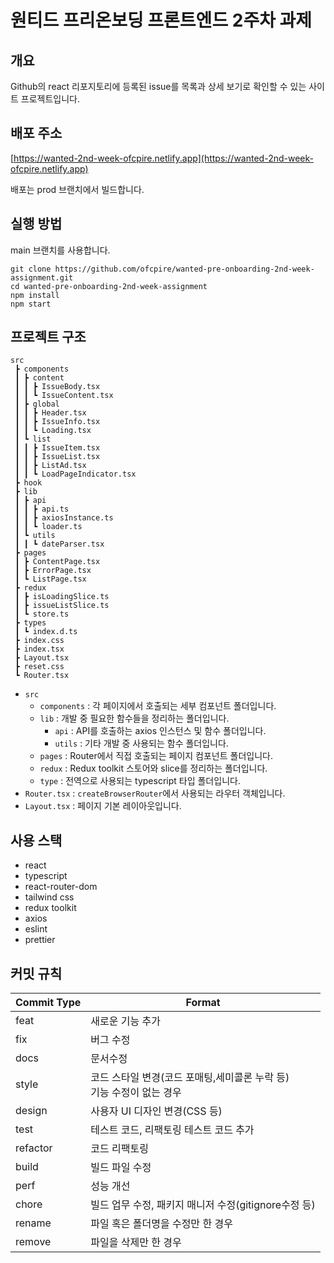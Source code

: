 # 원티드 프리온보딩 프론트엔드 2주차 과제

## 개요

Github의 react 리포지토리에 등록된 issue를 목록과 상세 보기로 확인할 수 있는 사이트 프로젝트입니다.

## 배포 주소

[https://wanted-2nd-week-ofcpire.netlify.app](https://wanted-2nd-week-ofcpire.netlify.app)

배포는 prod 브랜치에서 빌드합니다.

## 실행 방법

main 브랜치를 사용합니다.

```
git clone https://github.com/ofcpire/wanted-pre-onboarding-2nd-week-assignment.git
cd wanted-pre-onboarding-2nd-week-assignment
npm install
npm start
```

## 프로젝트 구조

```
src
 ┣ components
 ┃ ┣ content
 ┃ ┃ ┣ IssueBody.tsx
 ┃ ┃ ┗ IssueContent.tsx
 ┃ ┣ global
 ┃ ┃ ┣ Header.tsx
 ┃ ┃ ┣ IssueInfo.tsx
 ┃ ┃ ┗ Loading.tsx
 ┃ ┗ list
 ┃ ┃ ┣ IssueItem.tsx
 ┃ ┃ ┣ IssueList.tsx
 ┃ ┃ ┣ ListAd.tsx
 ┃ ┃ ┗ LoadPageIndicator.tsx
 ┣ hook
 ┣ lib
 ┃ ┣ api
 ┃ ┃ ┣ api.ts
 ┃ ┃ ┣ axiosInstance.ts
 ┃ ┃ ┗ loader.ts
 ┃ ┗ utils
 ┃ ┃ ┗ dateParser.tsx
 ┣ pages
 ┃ ┣ ContentPage.tsx
 ┃ ┣ ErrorPage.tsx
 ┃ ┗ ListPage.tsx
 ┣ redux
 ┃ ┣ isLoadingSlice.ts
 ┃ ┣ issueListSlice.ts
 ┃ ┗ store.ts
 ┣ types
 ┃ ┗ index.d.ts
 ┣ index.css
 ┣ index.tsx
 ┣ Layout.tsx
 ┣ reset.css
 ┗ Router.tsx
```

- `src`
  - `components` : 각 페이지에서 호출되는 세부 컴포넌트 폴더입니다.
  - `lib` : 개발 중 필요한 함수들을 정리하는 폴더입니다.
    - `api` : API를 호출하는 axios 인스턴스 및 함수 폴더입니다.
    - `utils` : 기타 개발 중 사용되는 함수 폴더입니다.
  - `pages` : Router에서 직접 호출되는 페이지 컴포넌트 폴더입니다.
  - `redux` : Redux toolkit 스토어와 slice를 정리하는 폴더입니다.
  - `type` : 전역으로 사용되는 typescript 타입 폴더입니다.
- `Router.tsx` : `createBrowserRouter`에서 사용되는 라우터 객체입니다.
- `Layout.tsx` : 페이지 기본 레이아웃입니다.

## 사용 스택

- react
- typescript
- react-router-dom
- tailwind css
- redux toolkit
- axios
- eslint
- prettier

## 커밋 규칙

| Commit Type | Format                                                                   |
| ----------- | ------------------------------------------------------------------------ |
| feat        | 새로운 기능 추가                                                         |
| fix         | 버그 수정                                                                |
| docs        | 문서수정                                                                 |
| style       | 코드 스타일 변경(코드 포매팅,세미콜론 누락 등)</br>기능 수정이 없는 경우 |
| design      | 사용자 UI 디자인 변경(CSS 등)                                            |
| test        | 테스트 코드, 리팩토링 테스트 코드 추가                                   |
| refactor    | 코드 리팩토링                                                            |
| build       | 빌드 파일 수정                                                           |
| perf        | 성능 개선                                                                |
| chore       | 빌드 업무 수정, 패키지 매니저 수정(gitignore수정 등)                     |
| rename      | 파일 혹은 폴더명을 수정만 한 경우                                        |
| remove      | 파일을 삭제만 한 경우                                                    |

